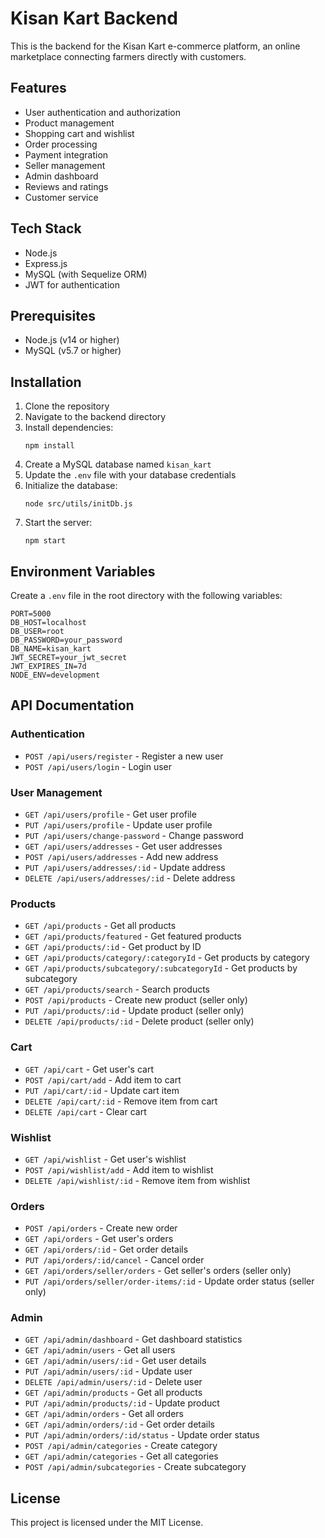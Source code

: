 # Kisan Kart Backend

This is the backend for the Kisan Kart e-commerce platform, an online marketplace connecting farmers directly with customers.

## Features

- User authentication and authorization
- Product management
- Shopping cart and wishlist
- Order processing
- Payment integration
- Seller management
- Admin dashboard
- Reviews and ratings
- Customer service

## Tech Stack

- Node.js
- Express.js
- MySQL (with Sequelize ORM)
- JWT for authentication

## Prerequisites

- Node.js (v14 or higher)
- MySQL (v5.7 or higher)

## Installation

1. Clone the repository
2. Navigate to the backend directory
3. Install dependencies:
   ```
   npm install
   ```
4. Create a MySQL database named `kisan_kart`
5. Update the `.env` file with your database credentials
6. Initialize the database:
   ```
   node src/utils/initDb.js
   ```
7. Start the server:
   ```
   npm start
   ```

## Environment Variables

Create a `.env` file in the root directory with the following variables:

```
PORT=5000
DB_HOST=localhost
DB_USER=root
DB_PASSWORD=your_password
DB_NAME=kisan_kart
JWT_SECRET=your_jwt_secret
JWT_EXPIRES_IN=7d
NODE_ENV=development
```

## API Documentation

### Authentication

- `POST /api/users/register` - Register a new user
- `POST /api/users/login` - Login user

### User Management

- `GET /api/users/profile` - Get user profile
- `PUT /api/users/profile` - Update user profile
- `PUT /api/users/change-password` - Change password
- `GET /api/users/addresses` - Get user addresses
- `POST /api/users/addresses` - Add new address
- `PUT /api/users/addresses/:id` - Update address
- `DELETE /api/users/addresses/:id` - Delete address

### Products

- `GET /api/products` - Get all products
- `GET /api/products/featured` - Get featured products
- `GET /api/products/:id` - Get product by ID
- `GET /api/products/category/:categoryId` - Get products by category
- `GET /api/products/subcategory/:subcategoryId` - Get products by subcategory
- `GET /api/products/search` - Search products
- `POST /api/products` - Create new product (seller only)
- `PUT /api/products/:id` - Update product (seller only)
- `DELETE /api/products/:id` - Delete product (seller only)

### Cart

- `GET /api/cart` - Get user's cart
- `POST /api/cart/add` - Add item to cart
- `PUT /api/cart/:id` - Update cart item
- `DELETE /api/cart/:id` - Remove item from cart
- `DELETE /api/cart` - Clear cart

### Wishlist

- `GET /api/wishlist` - Get user's wishlist
- `POST /api/wishlist/add` - Add item to wishlist
- `DELETE /api/wishlist/:id` - Remove item from wishlist

### Orders

- `POST /api/orders` - Create new order
- `GET /api/orders` - Get user's orders
- `GET /api/orders/:id` - Get order details
- `PUT /api/orders/:id/cancel` - Cancel order
- `GET /api/orders/seller/orders` - Get seller's orders (seller only)
- `PUT /api/orders/seller/order-items/:id` - Update order status (seller only)

### Admin

- `GET /api/admin/dashboard` - Get dashboard statistics
- `GET /api/admin/users` - Get all users
- `GET /api/admin/users/:id` - Get user details
- `PUT /api/admin/users/:id` - Update user
- `DELETE /api/admin/users/:id` - Delete user
- `GET /api/admin/products` - Get all products
- `PUT /api/admin/products/:id` - Update product
- `GET /api/admin/orders` - Get all orders
- `GET /api/admin/orders/:id` - Get order details
- `PUT /api/admin/orders/:id/status` - Update order status
- `POST /api/admin/categories` - Create category
- `GET /api/admin/categories` - Get all categories
- `POST /api/admin/subcategories` - Create subcategory

## License

This project is licensed under the MIT License.
